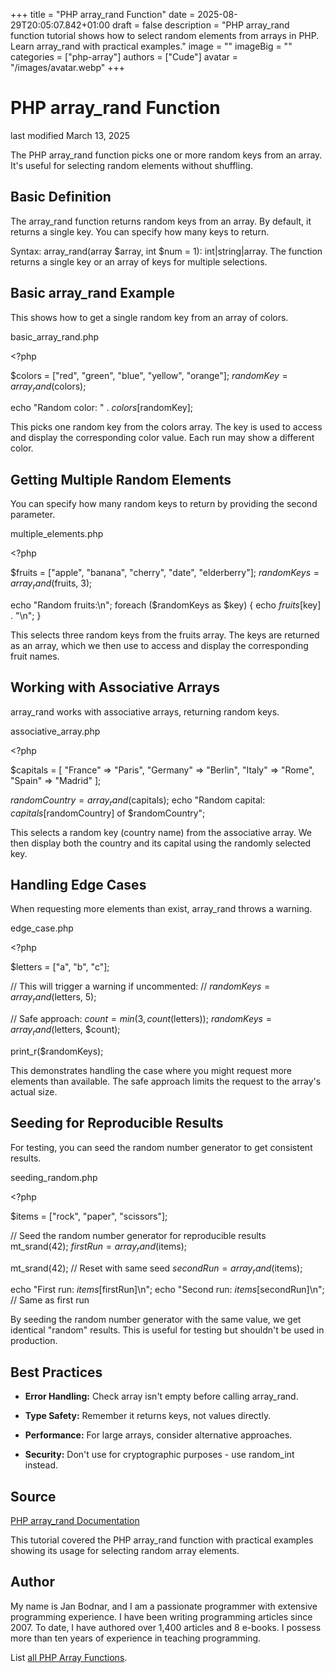 +++
title = "PHP array_rand Function"
date = 2025-08-29T20:05:07.842+01:00
draft = false
description = "PHP array_rand function tutorial shows how to select random elements from arrays in PHP. Learn array_rand with practical examples."
image = ""
imageBig = ""
categories = ["php-array"]
authors = ["Cude"]
avatar = "/images/avatar.webp"
+++

# PHP array_rand Function

last modified March 13, 2025

The PHP array_rand function picks one or more random keys from
an array. It's useful for selecting random elements without shuffling.

## Basic Definition

The array_rand function returns random keys from an array. By
default, it returns a single key. You can specify how many keys to return.

Syntax: array_rand(array $array, int $num = 1): int|string|array.
The function returns a single key or an array of keys for multiple selections.

## Basic array_rand Example

This shows how to get a single random key from an array of colors.

basic_array_rand.php
  

&lt;?php

$colors = ["red", "green", "blue", "yellow", "orange"];
$randomKey = array_rand($colors);

echo "Random color: " . $colors[$randomKey];

This picks one random key from the colors array. The key is used to access
and display the corresponding color value. Each run may show a different color.

## Getting Multiple Random Elements

You can specify how many random keys to return by providing the second parameter.

multiple_elements.php
  

&lt;?php

$fruits = ["apple", "banana", "cherry", "date", "elderberry"];
$randomKeys = array_rand($fruits, 3);

echo "Random fruits:\n";
foreach ($randomKeys as $key) {
    echo $fruits[$key] . "\n";
}

This selects three random keys from the fruits array. The keys are returned as
an array, which we then use to access and display the corresponding fruit names.

## Working with Associative Arrays

array_rand works with associative arrays, returning random keys.

associative_array.php
  

&lt;?php

$capitals = [
    "France" =&gt; "Paris",
    "Germany" =&gt; "Berlin",
    "Italy" =&gt; "Rome",
    "Spain" =&gt; "Madrid"
];

$randomCountry = array_rand($capitals);
echo "Random capital: $capitals[$randomCountry] of $randomCountry";

This selects a random key (country name) from the associative array. We then
display both the country and its capital using the randomly selected key.

## Handling Edge Cases

When requesting more elements than exist, array_rand throws a warning.

edge_case.php
  

&lt;?php

$letters = ["a", "b", "c"];

// This will trigger a warning if uncommented:
// $randomKeys = array_rand($letters, 5);

// Safe approach:
$count = min(3, count($letters));
$randomKeys = array_rand($letters, $count);

print_r($randomKeys);

This demonstrates handling the case where you might request more elements than
available. The safe approach limits the request to the array's actual size.

## Seeding for Reproducible Results

For testing, you can seed the random number generator to get consistent results.

seeding_random.php
  

&lt;?php

$items = ["rock", "paper", "scissors"];

// Seed the random number generator for reproducible results
mt_srand(42);
$firstRun = array_rand($items);

mt_srand(42); // Reset with same seed
$secondRun = array_rand($items);

echo "First run: $items[$firstRun]\n";
echo "Second run: $items[$secondRun]\n"; // Same as first run

By seeding the random number generator with the same value, we get identical
"random" results. This is useful for testing but shouldn't be used in production.

## Best Practices

- **Error Handling:** Check array isn't empty before calling array_rand.

- **Type Safety:** Remember it returns keys, not values directly.

- **Performance:** For large arrays, consider alternative approaches.

- **Security:** Don't use for cryptographic purposes - use random_int instead.

## Source

[PHP array_rand Documentation](https://www.php.net/manual/en/function.array-rand.php)

This tutorial covered the PHP array_rand function with practical
examples showing its usage for selecting random array elements.

## Author

My name is Jan Bodnar, and I am a passionate programmer with extensive
programming experience. I have been writing programming articles since 2007.
To date, I have authored over 1,400 articles and 8 e-books. I possess more
than ten years of experience in teaching programming.

List [all PHP Array Functions](/php/#php-array).